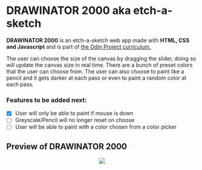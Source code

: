 
# DRAWINATOR 2000 aka etch-a-sketch

**DRAWINATOR 2000**  is an etch-a-sketch web app made with **HTML, CSS and Javascript** and is part of [the Odin Project curriculum.](https://www.theodinproject.com/lessons/etch-a-sketch-project) 

The user can choose the size of the canvas by dragging the slider, doing so will update the canvas size in real time. 
There are a bunch of preset colors that the user can choose from. 
The user can also choose to paint like a pencil and it gets darker at each pass or even to paint a random color at each pass.

### Features to be added next:
 - [x] User will only be able to paint if mouse is down 
 - [ ] Greyscale/Pencil will no longer reset on choose
 - [ ] User will be able to paint with a color chosen from a color picker

## Preview of DRAWINATOR 2000 
<p align="center">
  <img src="https://i.imgur.com/dg7cmoh.png">
</p>
